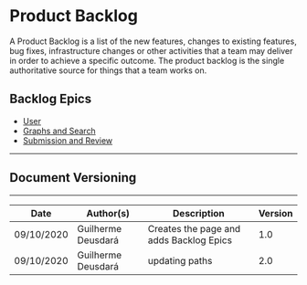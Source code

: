 # Product Backlog

A Product Backlog is a list of the new features, changes to existing features, bug fixes, infrastructure changes or other activities that a team may deliver in order to achieve a specific outcome. The product backlog is the single authoritative source for things that a team works on.

## Backlog Epics
* [User](./backlogEpics/user.md)
* [Graphs and Search](./backlogEpics/graphsAndSearch.md)
* [Submission and Review](./backlogEpics/submissionAndReview.md)

---

## Document Versioning
---

| Date | Author(s) | Description | Version |
|------|-------|-----------|--------|
| 09/10/2020 | Guilherme Deusdará | Creates the page and adds Backlog Epics | 1.0 |
| 09/10/2020 | Guilherme Deusdará | updating paths | 2.0 |
